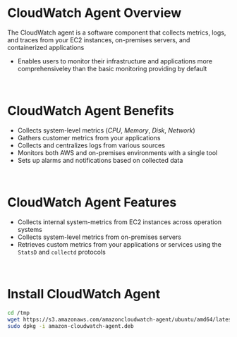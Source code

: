 # CloudWatch Agent Overview

The CloudWatch agent is a software component that collects metrics, logs, and traces from your EC2 instances, on-premises servers, and containerized applications

* Enables users to monitor their infrastructure and applications more comprehensiveley than the basic monitoring providing by default

<br>

# CloudWatch Agent Benefits

* Collects system-level metrics (*CPU*, *Memory*, *Disk*, *Network*)
* Gathers customer metrics from your applications
* Collects and centralizes logs from various sources
* Monitors both AWS and on-premises environments with a single tool
* Sets up alarms and notifications based on collected data

<br>

# CloudWatch Agent Features

* Collects internal system-metrics from EC2 instances across operation systems
* Collects system-level metrics from on-premises servers
* Retrieves custom metrics from your applications or services using the `StatsD` and `collectd` protocols

<br>

# Install CloudWatch Agent

```Bash
cd /tmp
wget https://s3.amazonaws.com/amazoncloudwatch-agent/ubuntu/amd64/latest/amazon-cloudwatch-agent.deb
sudo dpkg -i amazon-cloudwatch-agent.deb
```

